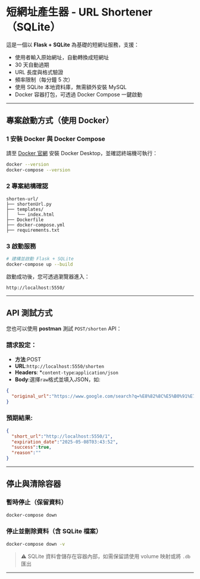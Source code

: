 # 短網址產生器 - URL Shortener（SQLite）

這是一個以 **Flask + SQLite** 為基礎的短網址服務，支援：

* 使用者輸入原始網址，自動轉換成短網址
* 30 天自動過期
* URL 長度與格式驗證
* 頻率限制（每分鐘 5 次）
* 使用 SQLite 本地資料庫，無需額外安裝 MySQL
* Docker 容器打包，可透過 Docker Compose 一鍵啟動

---

## 專案啟動方式（使用 Docker）

### 1 安裝 Docker 與 Docker Compose

請至 [Docker 官網](https://www.docker.com/products/docker-desktop) 安裝 Docker Desktop，並確認終端機可執行：

```bash
docker --version
docker-compose --version
```

### 2️ 專案結構確認

```
shorten-url/
├── shortenUrl.py
├── templates/
│   └── index.html
├── Dockerfile
├── docker-compose.yml
├── requirements.txt
```

### 3️ 啟動服務

```bash
# 建構並啟動 Flask + SQLite
docker-compose up --build
```

啟動成功後，您可透過瀏覽器進入：

```
http://localhost:5550/
```

---

##  API 測試方式

您也可以使用 **postman** 測試 `POST/shorten` API：

### 請求設定：

* **方法**:POST
* **URL**:`http://localhost:5550/shorten`
* **Headers**:
  *`content-type`:`application/json`
* **Body**:選擇`raw`格式並填入JSON，如:

```json
{
  "original_url":"https://www.google.com/search?q=%E8%82%8C%E5%B0%91%E7%97%87&sca_esv=b5b85f1110a5fb0d&rlz=1C1GCEU_zh-twTW1161&sxsrf=AHTn8zr-hW3CtTlLhME6JIK2YpP4k03e_A%3A1746646872570&ei=WLcbaKnNIvWi1e8Pt-KkwQo&oq=%E5%9F%BA%E5%B0%91%E6%94%BF&gs_lp=Egxnd3Mtd2l6LXNlcnAiCeWfuuWwkeaUvyoCCAAyChAAGLADGNYEGEcyChAAGLADGNYEGEcyChAAGLADGNYEGEcyChAAGLADGNYEGEcyChAAGLADGNYEGEcyChAAGLADGNYEGEcyChAAGLADGNYEGEcyChAAGLADGNYEGEcyChAAGLADGNYEGEcyChAAGLADGNYEGEdI7jtQ5QtYijpwCXgBkAEAmAE_oAGIBaoBAjEyuAEByAEA-AEBmAISoALUBagCAMICChAjGIAEGCcYigXCAgUQABiABMICCBAAGIAEGKIEwgILEC4YgAQYsQMYgwHCAgsQABiABBixAxiDAcICDhAuGIAEGLEDGMcBGK8BwgIIEAAYgAQYsQPCAg4QABiABBixAxiDARiKBcICCBAuGIAEGLEDwgILEC4YgAQYsQMY1ALCAhEQLhiABBixAxjRAxiDARjHAcICGhAuGIAEGLEDGIMBGJcFGNwEGN4EGOAE2AEBwgIXEC4YgAQYsQMYlwUY3AQY3gQY4ATYAQHCAgUQLhiABMICDhAuGIAEGMcBGI4FGK8BwgIIEC4YgAQY1ALCAgsQLhiABBjHARivAcICBRAAGO8FwgIIEAAYogQYiQWYAwHxBRhVjfNmK0wBiAYBkAYKugYGCAEQARgUkgcCMTigB5FhsgcCMTK4B74F&sclient=gws-wiz-serp"
}
```

### 預期結果:

```json
{
  "short_url":"http://localhost:5550/1",
  "expiration_date":"2025-05-08T03:43:52",
  "success":true,
  "reason":""
}
```

---

##  停止與清除容器

### 暫時停止（保留資料）

```bash
docker-compose down
```

### 停止並刪除資料（含 SQLite 檔案）

```bash
docker-compose down -v
```

> ⚠ SQLite 資料會儲存在容器內部，如需保留請使用 volume 映射或將 `.db` 匯出

---
